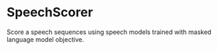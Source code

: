 # SpeechScorer
Score a speech sequences using speech models trained with masked language model objective.
